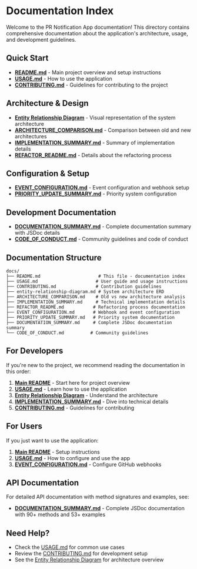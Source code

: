 # Documentation Index

Welcome to the PR Notification App documentation! This directory contains comprehensive documentation about the application's architecture, usage, and development guidelines.

## Quick Start

- **[README.md](../README.md)** - Main project overview and setup instructions
- **[USAGE.md](USAGE.md)** - How to use the application
- **[CONTRIBUTING.md](CONTRIBUTING.md)** - Guidelines for contributing to the project

## Architecture & Design

- **[Entity Relationship Diagram](entity-relationship-diagram.md)** - Visual representation of the system architecture
- **[ARCHITECTURE_COMPARISON.md](ARCHITECTURE_COMPARISON.md)** - Comparison between old and new architectures
- **[IMPLEMENTATION_SUMMARY.md](IMPLEMENTATION_SUMMARY.md)** - Summary of implementation details
- **[REFACTOR_README.md](REFACTOR_README.md)** - Details about the refactoring process

## Configuration & Setup

- **[EVENT_CONFIGURATION.md](EVENT_CONFIGURATION.md)** - Event configuration and webhook setup
- **[PRIORITY_UPDATE_SUMMARY.md](PRIORITY_UPDATE_SUMMARY.md)** - Priority system configuration

## Development Documentation

- **[DOCUMENTATION_SUMMARY.md](DOCUMENTATION_SUMMARY.md)** - Complete documentation summary with JSDoc details
- **[CODE_OF_CONDUCT.md](CODE_OF_CONDUCT.md)** - Community guidelines and code of conduct

## Documentation Structure

```text
docs/
├── README.md                      # This file - documentation index
├── USAGE.md                      # User guide and usage instructions
├── CONTRIBUTING.md               # Contribution guidelines
├── entity-relationship-diagram.md # System architecture ERD
├── ARCHITECTURE_COMPARISON.md    # Old vs new architecture analysis
├── IMPLEMENTATION_SUMMARY.md     # Technical implementation details
├── REFACTOR_README.md           # Refactoring process documentation
├── EVENT_CONFIGURATION.md       # Webhook and event configuration
├── PRIORITY_UPDATE_SUMMARY.md   # Priority system documentation
├── DOCUMENTATION_SUMMARY.md     # Complete JSDoc documentation summary
└── CODE_OF_CONDUCT.md          # Community guidelines
```

## For Developers

If you're new to the project, we recommend reading the documentation in this order:

1. **[Main README](../README.md)** - Start here for project overview
2. **[USAGE.md](USAGE.md)** - Learn how to use the application
3. **[Entity Relationship Diagram](entity-relationship-diagram.md)** - Understand the architecture
4. **[IMPLEMENTATION_SUMMARY.md](IMPLEMENTATION_SUMMARY.md)** - Dive into technical details
5. **[CONTRIBUTING.md](CONTRIBUTING.md)** - Guidelines for contributing

## For Users

If you just want to use the application:

1. **[Main README](../README.md)** - Setup instructions
2. **[USAGE.md](USAGE.md)** - How to configure and use the app
3. **[EVENT_CONFIGURATION.md](EVENT_CONFIGURATION.md)** - Configure GitHub webhooks

## API Documentation

For detailed API documentation with method signatures and examples, see:

- **[DOCUMENTATION_SUMMARY.md](DOCUMENTATION_SUMMARY.md)** - Complete JSDoc documentation with 90+ methods and 53+ examples

## Need Help?

- Check the [USAGE.md](USAGE.md) for common use cases
- Review the [CONTRIBUTING.md](CONTRIBUTING.md) for development setup
- See the [Entity Relationship Diagram](entity-relationship-diagram.md) for architecture overview